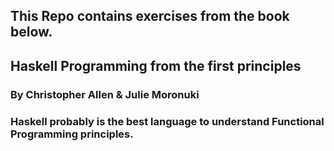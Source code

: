 ## This Repo contains exercises from the book below.  
## Haskell Programming from the first principles
### By Christopher Allen & Julie Moronuki

### Haskell probably is the best language to understand Functional Programming principles.
